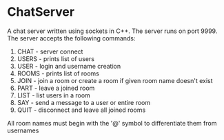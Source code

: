 ChatServer
==========

A chat server written using sockets in C++. The server runs on port 9999.
The server accepts the following commands: 

1. CHAT - server connect
2. USERS - prints list of users
3. USER <name> <password> - login and username creation
4. ROOMS - prints list of rooms
5. JOIN <room> - join a room or create a room if given room name doesn't exist
6. PART <room> - leave a joined room
7. LIST <room> - list users in a room
8. SAY <target> <length> <message> - send a message to a user or entire room
9. QUIT - disconnect and leave all joined rooms

All room names must begin with the '@' symbol to differentiate them from usernames
